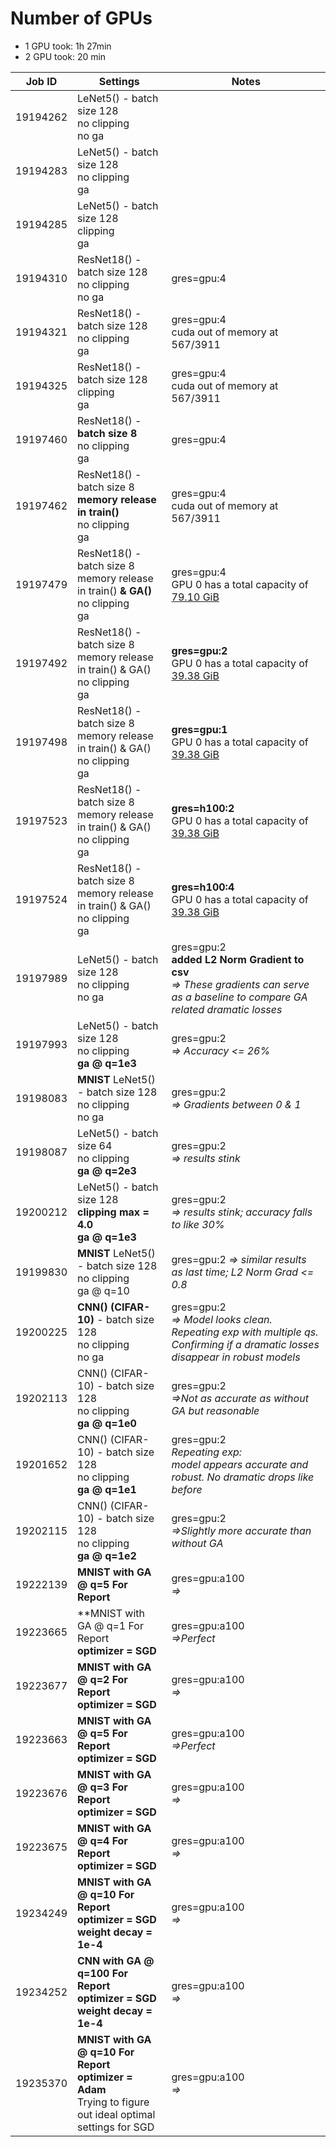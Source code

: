 # Number of GPUs
* 1 GPU took: 1h 27min
* 2 GPU took: 20 min

| Job ID | Settings | Notes | 
|--------|----------|-------|
| 19194262 | LeNet5() - batch size 128 <br> no clipping <br> no ga | | 
| 19194283 | LeNet5() - batch size 128  <br> no clipping <br> ga | | 
| 19194285 | LeNet5() - batch size 128  <br> clipping <br> ga | | 
| 19194310 | ResNet18() - batch size 128  <br> no clipping <br> no ga | gres=gpu:4 | 
| 19194321 | ResNet18() - batch size 128  <br> no clipping <br> ga | gres=gpu:4  <br> cuda out of memory at 567/3911 | 
| 19194325 | ResNet18() - batch size 128  <br> clipping <br> ga | gres=gpu:4  <br> cuda out of memory at 567/3911 | 
| 19197460 | ResNet18() - **batch size 8**   <br> no clipping <br> ga | gres=gpu:4 | 
| 19197462 | ResNet18() - batch size 8 <br> **memory release in train()**   <br> no clipping <br> ga | gres=gpu:4  <br> cuda out of memory at 567/3911  | 
| 19197479 | ResNet18() - batch size 8 <br> memory release in train() **& GA()**   <br> no clipping <br> ga | gres=gpu:4  <br> GPU 0 has a total capacity of <u>79.10 GiB</u>| 
| 19197492 | ResNet18() - batch size 8 <br> memory release in train() & GA()   <br> no clipping <br> ga | **gres=gpu:2**  <br> GPU 0 has a total capacity of <u>39.38 GiB</u>| 
| 19197498 | ResNet18() - batch size 8 <br> memory release in train() & GA()   <br> no clipping <br> ga | **gres=gpu:1**  <br> GPU 0 has a total capacity of <u>39.38 GiB</u>| 
| 19197523 | ResNet18() - batch size 8 <br> memory release in train() & GA()   <br> no clipping <br> ga | **gres=h100:2**  <br> GPU 0 has a total capacity of <u>39.38 GiB</u>| 
| 19197524 | ResNet18() - batch size 8 <br> memory release in train() & GA()   <br> no clipping <br> ga | **gres=h100:4**  <br> GPU 0 has a total capacity of <u>39.38 GiB</u>| 
| 19197989 | LeNet5() - batch size 128 <br> no clipping <br> no ga | gres=gpu:2<br>**added L2 Norm Gradient to csv**<br>*=> These gradients can serve as a baseline to compare GA related dramatic losses* | 
| 19197993 | LeNet5() - batch size 128 <br> no clipping <br> **ga @ q=1e3** | gres=gpu:2 <br> *=> Accuracy <= 26%*| 
| 19198083 | **MNIST** LeNet5() - batch size 128 <br> no clipping <br>  no ga | gres=gpu:2 <br> *=> Gradients between 0 & 1* | 
| 19198087 | LeNet5() - batch size 64 <br> no clipping <br> **ga @ q=2e3** | gres=gpu:2 <br> *=> results stink* | 
| 19200212 | LeNet5() - batch size 128 <br> **clipping max = 4.0** <br> **ga @ q=1e3** | gres=gpu:2 <br> *=> results stink; accuracy falls to like 30%* |  
| 19199830 | **MNIST** LeNet5() - batch size 128 <br> no clipping <br>  ga @ q=10 | gres=gpu:2 *=> similar results as last time; L2 Norm Grad <= 0.8* |
| 19200225 | **CNN() (CIFAR-10)** - batch size 128 <br> no clipping <br>  no ga| gres=gpu:2 <br> *=> Model looks clean. Repeating exp with multiple qs. Confirming if a dramatic losses disappear in robust models* |
| 19202113 | CNN() (CIFAR-10) - batch size 128 <br> no clipping <br>  **ga @ q=1e0**  | gres=gpu:2 <br> *=>Not as accurate as without GA but reasonable*  |
| 19201652 | CNN() (CIFAR-10) - batch size 128 <br> no clipping <br>  **ga @ q=1e1**  | gres=gpu:2 <br> *Repeating exp: <br> model appears accurate and robust. No dramatic drops like before* |
| 19202115 | CNN() (CIFAR-10) - batch size 128 <br> no clipping <br>  **ga @ q=1e2**  | gres=gpu:2 <br> *=>Slightly more accurate than without GA* |
| 19222139 | **MNIST with GA @ q=5 For Report**  | gres=gpu:a100 <br> *=>* |
| 19223665 | **MNIST with GA @ q=1 For Report <br> **optimizer = SGD**  | gres=gpu:a100 <br> *=>Perfect* |
| 19223677 | **MNIST with GA @ q=2 For Report <br> optimizer = SGD**  | gres=gpu:a100 <br> *=>* |
| 19223663 | **MNIST with GA @ q=5 For Report <br> optimizer = SGD**  | gres=gpu:a100 <br> *=>Perfect* |
| 19223676 | **MNIST with GA @ q=3 For Report <br> optimizer = SGD**  | gres=gpu:a100 <br> *=>* |
| 19223675 | **MNIST with GA @ q=4 For Report <br> optimizer = SGD**  | gres=gpu:a100 <br> *=>* |
| 19234249 | **MNIST with GA @ q=10 For Report <br> optimizer = SGD <br> weight decay = 1e-4**  | gres=gpu:a100 <br> *=>* |
| 19234252 | **CNN with GA @ q=100 For Report <br> optimizer = SGD <br> weight decay = 1e-4**  | gres=gpu:a100 <br> *=>* |
| 19235370 | **MNIST with GA @ q=10 For Report <br> optimizer = Adam** <br> Trying to figure out ideal optimal settings for SGD| gres=gpu:a100 <br> *=>* |
